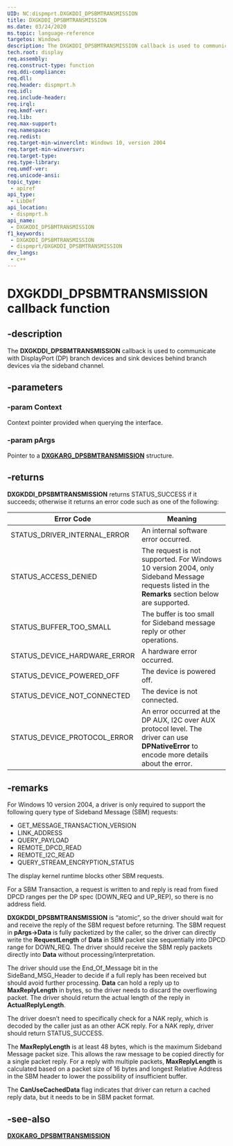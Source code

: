 ```yaml
---
UID: NC:dispmprt.DXGKDDI_DPSBMTRANSMISSION
title: DXGKDDI_DPSBMTRANSMISSION
ms.date: 03/24/2020
ms.topic: language-reference
targetos: Windows
description: The DXGKDDI_DPSBMTRANSMISSION callback is used to communicate with DisplayPort (DP) branch devices and sink devices behind branch devices.
tech.root: display
req.assembly: 
req.construct-type: function
req.ddi-compliance: 
req.dll: 
req.header: dispmprt.h
req.idl: 
req.include-header: 
req.irql: 
req.kmdf-ver: 
req.lib: 
req.max-support: 
req.namespace: 
req.redist: 
req.target-min-winverclnt: Windows 10, version 2004
req.target-min-winversvr: 
req.target-type: 
req.type-library: 
req.umdf-ver: 
req.unicode-ansi: 
topic_type:
 - apiref
api_type:
 - LibDef
api_location:
 - dispmprt.h
api_name:
 - DXGKDDI_DPSBMTRANSMISSION
f1_keywords:
 - DXGKDDI_DPSBMTRANSMISSION
 - dispmprt/DXGKDDI_DPSBMTRANSMISSION
dev_langs:
 - c++
---
```


# DXGKDDI_DPSBMTRANSMISSION callback function


## -description

The **DXGKDDI_DPSBMTRANSMISSION** callback is used to communicate with DisplayPort (DP) branch devices and sink devices behind branch devices via the sideband channel.

## -parameters

### -param Context

Context pointer provided when querying the interface.

### -param pArgs

Pointer to a [**DXGKARG_DPSBMTRANSMISSION**](ns-dispmprt-dxgkarg_dpsbmtransmission.md) structure.

## -returns

**DXGKDDI_DPSBMTRANSMISSION** returns STATUS_SUCCESS if it succeeds; otherwise it returns an error code such as one of the following:

| Error Code | Meaning |
| ---------- | ------- |
| STATUS_DRIVER_INTERNAL_ERROR | An internal software error occurred.|  
| STATUS_ACCESS_DENIED | The request is not supported. For Windows 10 version 2004, only Sideband Message requests listed in the **Remarks** section below are supported. |
| STATUS_BUFFER_TOO_SMALL | The buffer is too small for Sideband message reply or other operations. |
| STATUS_DEVICE_HARDWARE_ERROR | A hardware error occurred. |
| STATUS_DEVICE_POWERED_OFF | The device is powered off. |
| STATUS_DEVICE_NOT_CONNECTED | The device is not connected. |
| STATUS_DEVICE_PROTOCOL_ERROR | An error occurred at the DP AUX, I2C over AUX protocol level. The driver can use **DPNativeError** to encode more details about the error. |

## -remarks

For Windows 10 version 2004, a driver is only required to support the following query type of Sideband Message (SBM) requests:

* GET_MESSAGE_TRANSACTION_VERSION
* LINK_ADDRESS
* QUERY_PAYLOAD
* REMOTE_DPCD_READ
* REMOTE_I2C_READ
* QUERY_STREAM_ENCRYPTION_STATUS

The display kernel runtime blocks other SBM requests.

For a SBM Transaction, a request is written to and reply is read from fixed DPCD ranges per the DP spec (DOWN_REQ and UP_REP), so there is no address field.

**DXGKDDI_DPSBMTRANSMISSION** is “atomic”, so the driver should wait for and receive the reply of the SBM request before returning. The SBM request in **pArgs->Data** is fully packetized by the caller, so the driver can directly write the **RequestLength** of **Data** in SBM packet size sequentially into DPCD range for DOWN_REQ. The driver should receive the SBM reply packets directly into **Data** without processing/interpretation.

The driver should use the End_Of_Message bit in the SideBand_MSG_Header to decide if a full reply has been received but should avoid further processing. **Data** can hold a reply up to **MaxReplyLength** in bytes, so the driver needs to discard the overflowing packet. The driver should return the actual length of the reply in **ActualReplyLength**.

The driver doesn’t need to specifically check for a NAK reply, which is decoded by the caller just as an other ACK reply. For a NAK reply, driver should return STATUS_SUCCESS.

The **MaxReplyLength** is at least 48 bytes, which is the maximum Sideband Message packet size. This allows the raw message to be copied directly for a single packet reply. For a reply with multiple packets, **MaxReplyLength** is calculated based on a packet size of 16 bytes and longest Relative Address in the SBM header to lower the possibility of insufficient buffer.

The **CanUseCachedData** flag indicates that driver can return a cached reply data, but it needs to be in SBM packet format.

## -see-also

[**DXGKARG_DPSBMTRANSMISSION**](ns-dispmprt-dxgkarg_dpsbmtransmission.md)

